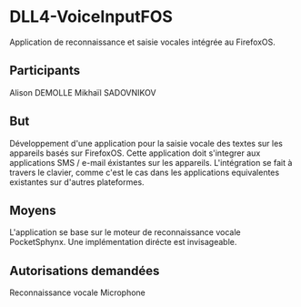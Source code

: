 # DLL4-VoiceInputFOS
Application de reconnaissance et saisie vocales intégrée au FirefoxOS. 

## Participants

Alison DEMOLLE
Mikhaïl SADOVNIKOV

## But 

Développement d'une application pour la saisie vocale des textes sur les appareils basés sur FirefoxOS. 
Cette application doit s'integrer aux applications SMS / e-mail éxistantes sur les appareils. 
L'intégration se fait à travers le clavier, comme c'est le cas dans les applications equivalentes existantes sur d'autres plateformes.

## Moyens

L'application se base sur le moteur de reconnaissance vocale PocketSphynx. 
Une implémentation dirécte est invisageable.

## Autorisations demandées 
Reconnaissance vocale
Microphone
